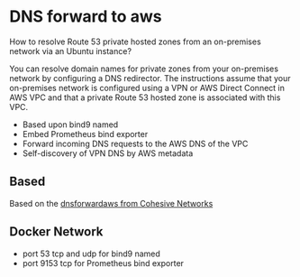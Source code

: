 # DNS forward to aws

How to resolve Route 53 private hosted zones from an on-premises network via an Ubuntu instance?

You can resolve domain names for private zones from your on-premises network by configuring a DNS redirector. The instructions assume that your on-premises network is configured using a VPN or AWS Direct Connect in AWS VPC and that a private Route 53 hosted zone is associated with this VPC.

- Based upon bind9 named
- Embed Prometheus bind exporter
- Forward incoming DNS requests to the AWS DNS of the VPC
- Self-discovery of VPN DNS by AWS metadata

## Based 
Based on the [dnsforwardaws from Cohesive Networks](https://github.com/cohesive/dockerfiles/blob/master/dnsforwardaws )


## Docker Network
- port 53 tcp and udp for bind9 named
- port 9153 tcp for Prometheus bind exporter